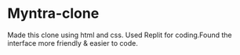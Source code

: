 # Myntra-clone
Made this clone using  html and css. 
Used Replit for coding.Found the interface more friendly & easier to code.

